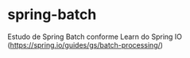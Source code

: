 # spring-batch
Estudo de Spring Batch conforme Learn do Spring IO (https://spring.io/guides/gs/batch-processing/)
